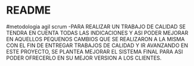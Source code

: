 # README
#metodologia agil scrum
-PARA REALIZAR UN TRABAJO DE CALIDAD SE TENDRA EN CUENTA TODAS LAS INDICACIONES Y ASI PODER MEJORAR EN AQUELLOS PEQUENOS CAMBIOS QUE SE REALIZARON A LA MISMA CON EL FIN DE ENTREGAR TRABAJOS DE CALIDAD Y IR AVANZANDO EN ESTE PROYECTO, SE PLANTEA MEJORAR EL SISTEMA FINAL PARA ASI PODER OFRECERLO EN SU MEJOR VERSION A LOS CLIENTES.